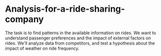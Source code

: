 # Analysis-for-a-ride-sharing-company
The task is to find patterns in the available information on rides. We want to understand passenger preferences and the impact of external factors on rides. We'll  analyze data from competitors, and test a hypothesis about the impact of weather on ride frequency. 
